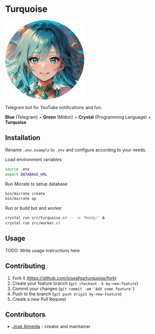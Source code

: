 # Turquoise

![Turquoise Profile Picture](./img/profile_small.png?raw=true "Turquoise Profile Picture")

Telegram bot for YouTube notifications and fun.

**Blue** (Telegram) + **Green** (Midori) + **Crystal** (Programming Language) = **Turquoise**

## Installation

Rename `.env.example` to `.env` and configure according to your needs.

Load environment variables

```bash
source .env
export DATABASE_URL
```

Run Micrate to setup database

```bash
bin/micrate create
bin/micrate up
```

Run or build bot and worker

```bash
crystal run src/turquoise.cr -- -m 'Ready!' &
crystal run src/worker.cr
```

## Usage

TODO: Write usage instructions here

## Contributing

1. Fork it (<https://github.com/joseafga/turquoise/fork>)
2. Create your feature branch (`git checkout -b my-new-feature`)
3. Commit your changes (`git commit -am 'Add some feature'`)
4. Push to the branch (`git push origin my-new-feature`)
5. Create a new Pull Request

## Contributors

- [José Almeida](https://github.com/joseafga) - creator and maintainer
